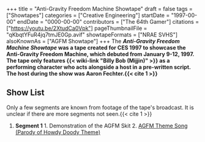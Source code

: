 +++
title = "Anti-Gravity Freedom Machine Showtape"
draft = false
tags = ["Showtapes"]
categories = ["Creative Engineering"]
startDate = "1997-00-00"
endDate = "0000-00-00"
contributors = ["The 64th Gamer"]
citations = ["https://youtu.be/2XtudCa0Vpk"]
pageThumbnailFile = "qKbqtYFuR4jq7tmJE0Gp.avif"
showtapeFormats = ["NRAE SVHS"]
alsoKnownAs = ["AGFM Showtape"]
+++
The ***Anti-Gravity Freedom Machine Showtape* was a tape created for CES 1997 to showcase the Anti-Gravity Freedom Machine, which debuted from January 9-12, 1997.
The tape only features {{< wiki-link "Billy Bob (Mijjin)" >}} as a performing character who acts alongside a host in a pre-written script. The host during the show was Aaron Fechter.{{< cite 1 >}}**

## Show List

Only a few segments are known from footage of the tape's broadcast. It is unclear if there are more segments not seen.{{< cite 1 >}}

1.   **Segment 1**
    1.  Demonstration of the AGFM Skit
    2.  [AGFM Theme Song (Parody of Howdy Doody Theme)](https://en.wikipedia.org/wiki/Howdy_Doody)
